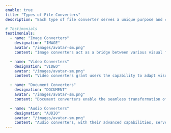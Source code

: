 ```yaml
---
enable: true
title: "Types of File Converters"
description: "Each type of file converter serves a unique purpose and can cater to a broad range of user needs. Whether you're a professional dealing with specific file formats or a casual user trying to watch a movie on a different device, there's likely a converter out there tailored to your requirements."

# Testimonials
testimonials:
  - name: "Image Converters"
    designation: "IMAGE"
    avatar: "/images/avatar-sm.png"
    content: "Image converters act as a bridge between various visual formats, allowing users to adapt raster images like JPG and PNG, translate intricate vector graphics from SVG to AI, or even change proprietary camera RAW captures into more widely accepted standards, ensuring images are optimized for intended platforms and applications."

  - name: "Video Converters"
    designation: "VIDEO"
    avatar: "/images/avatar-sm.png"
    content: "Video converters grant users the capability to adapt visual media across a spectrum of popular formats like MP4 and AVI, adjust resolutions and aspect ratios to fit varying screens, switch between different encoding codecs for optimal compatibility and performance, and even manage additional content layers such as subtitles and chapter markers."

  - name: "Document Converters"
    designation: "DOCUMENT"
    avatar: "/images/avatar-sm.png"
    content: "Document converters enable the seamless transformation of written and tabulated content, facilitating compatibility between diverse word processing, spreadsheet, and presentation software, such as converting Microsoft Word's DOCX into OpenDocument's ODT, or transforming Excel's XLSX spreadsheets into universally readable CSV formats."

  - name: "Audio Converters"
    designation: "AUDIO"
    avatar: "/images/avatar-sm.png"
    content: "Audio converters, with their advanced capabilities, serve as an essential tool for those navigating the realm of sound formats, whether transitioning from popular formats like MP3 to WAV, considering a move from the high-fidelity of lossless FLAC to the compact nature of AAC, or diving into the nuances of metadata editing to refine and better organize their music collections."
---
```

